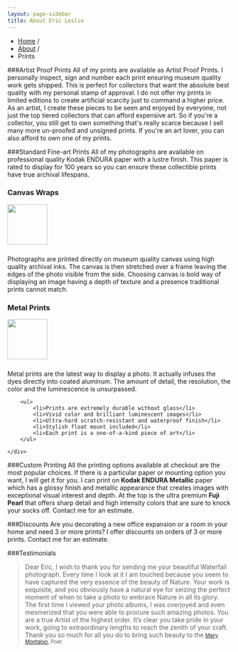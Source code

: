 ```yaml
---
layout: page-sidebar
title: About Eric Leslie
---
```


<ul class="breadcrumb">
  <li><a href="/">Home</a> <span class="divider">/</span></li>
  <li><a href="/about/">About</a> <span class="divider">/</span></li>
  <li class="active">Prints</li>
</ul>

###Artist Proof Prints
All of my prints are available as Artist Proof Prints. I personally inspect, sign and number each print ensuring museum quality work gets shipped. This is perfect for collectors that want the absolute best quality with my personal stamp of approval. I do not offer my prints in limited editions to create artificial scarcity just to command a higher price. As an artist, I create these pieces to be seen and enjoyed by everyone, not just the top tiered collectors that can afford expensive art. So if you're a collector, you still get to own something that's really scarce because I sell many more un-proofed and unsigned prints. If you're an art lover, you can also afford to own one of my prints.

###Standard Fine-art Prints
All of my photographs are available on professional quality Kodak ENDURA paper with a lustre finish. This paper is rated to display for 100 years so you can ensure these collectible prints have true archival lifespans.

<div class="row">
	<div class="span4">
		<h3>Canvas Wraps</h3>
		<img src="/assets/images/canvas-prints.jpg" width="90px" class="img-rounded pull-left" style="margin: 0 10px 10px 0">
		<p>Photographs are printed directly on museum quality canvas using high quality archival inks. The canvas is then stretched over a frame leaving the edges of the photo visible from the side. Choosing canvas is bold way of displaying an image having a depth of texture and a presence traditional prints cannot match.</p>
	</div>
	<div class="span4">
		<h3>Metal Prints</h3>
		<img src="/assets/images/metal-prints.jpg" width="90px" class="img-rounded pull-left" style="margin: 0 10px 10px 0">
		<p>Metal prints are the latest way to display a photo. It actually infuses the dyes directly into coated aluminum. The amount of detail, the resolution, the color and the luminescence is unsurpassed.</p>

		<ul>
			<li>Prints are extremely durable without glass</li>
			<li>Vivid color and brilliant luminescent images</li>
			<li>Ultra-hard scratch-resistant and waterproof finish</li>
			<li>Stylish float mount included</li>
			<li>Each print is a one-of-a-kind piece of art</li>
		</ul>

	</div>
</div>

###Custom Printing
All the printing options available at checkout are the most popular choices. If there is a particular paper or mounting option you want, I will get it for you. I can print on **Kodak ENDURA Metallic** paper which has a glossy finish and metallic appearance that creates images with exceptional visual interest and depth. At the top is the ultra premium **Fuji Pearl** that offers sharp detail and high intensity colors that are sure to knock your socks off. Contact me for an estimate.

###Discounts
Are you decorating a new office expansion or a room in your home and need 3 or more prints? I offer discounts on orders of 3 or more prints. Contact me for an estimate.

###Testimonials
>Dear Eric, I wish to thank you for sending me your beautiful Waterfall photograph.  Every time I look at it I am touched because you seem to have captured the very essence of the beauty of Nature.  Your work is exquisite, and you obviously have a natural eye for seizing the perfect moment of when to take a photo to embrace Nature in all its glory.  The first time I viewed your photo albums, I was overjoyed and even mesmerized that you were able to procure such amazing photos.  You are a true Artist of the highest order.  It’s clear you take pride in your work, going to extraordinary lengths to reach the zenith of your craft.  Thank you so much for all you do to bring such beauty to the <small>[Mary Montalvo](http://www.marymontalvo.com), Poet</small>

